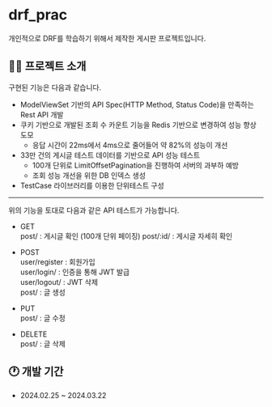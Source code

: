 # drf_prac
개인적으로 DRF를 학습하기 위해서 제작한 게시판 프로젝트입니다.

## 👨‍🏫 프로젝트 소개
구현된 기능은 다음과 같습니다.

- ModelViewSet 기반의 API Spec(HTTP Method, Status Code)을 만족하는 Rest API 개발
- 쿠키 기반으로 개발된 조회 수 카운트 기능을 Redis 기반으로 변경하여 성능 향상 도모
  - 응답 시간이 22ms에서 4ms으로 줄어들어 약 82%의 성능이 개선
- 33만 건의 게시글 테스트 데이터를 기반으로 API 성능 테스트
  - 100개 단위로 LimitOffsetPagination을 진행하여 서버의 과부하 예방
  - 조회 성능 개선을 위한 DB 인덱스 생성
- TestCase 라이브러리를 이용한 단위테스트 구성
---
위의 기능을 토대로 다음과 같은 API 테스트가 가능합니다.

- GET<br>
post/  :  게시글 확인 (100개 단위 페이징)
post/:id/  :  게시글 자세히 확인

- POST<br>
user/register  :  회원가입<br>
user/login/  :  인증을 통해 JWT 발급<br>
user/logout/  :  JWT 삭제<br>
post/  :  글 생성<br>

- PUT<br>
post/  :  글 수정

- DELETE<br>
post/  :  글 삭제

## 🕐 개발 기간
- 2024.02.25 ~ 2024.03.22
